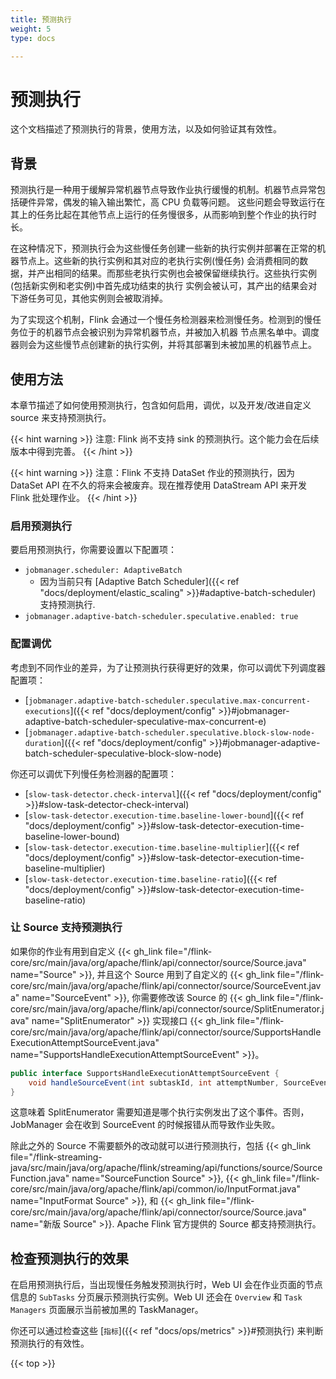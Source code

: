 ```yaml
---
title: 预测执行
weight: 5
type: docs

---
```

<!--
Licensed to the Apache Software Foundation (ASF) under one
or more contributor license agreements.  See the NOTICE file
distributed with this work for additional information
regarding copyright ownership.  The ASF licenses this file
to you under the Apache License, Version 2.0 (the
"License"); you may not use this file except in compliance
with the License.  You may obtain a copy of the License at

  http://www.apache.org/licenses/LICENSE-2.0

Unless required by applicable law or agreed to in writing,
software distributed under the License is distributed on an
"AS IS" BASIS, WITHOUT WARRANTIES OR CONDITIONS OF ANY
KIND, either express or implied.  See the License for the
specific language governing permissions and limitations
under the License.
-->

# 预测执行
这个文档描述了预测执行的背景，使用方法，以及如何验证其有效性。

## 背景
预测执行是一种用于缓解异常机器节点导致作业执行缓慢的机制。机器节点异常包括硬件异常，偶发的输入输出繁忙，高 CPU 负载等问题。
这些问题会导致运行在其上的任务比起在其他节点上运行的任务慢很多，从而影响到整个作业的执行时长。

在这种情况下，预测执行会为这些慢任务创建一些新的执行实例并部署在正常的机器节点上。这些新的执行实例和其对应的老执行实例(慢任务)
会消费相同的数据，并产出相同的结果。而那些老执行实例也会被保留继续执行。这些执行实例(包括新实例和老实例)中首先成功结束的执行
实例会被认可，其产出的结果会对下游任务可见，其他实例则会被取消掉。

为了实现这个机制，Flink 会通过一个慢任务检测器来检测慢任务。检测到的慢任务位于的机器节点会被识别为异常机器节点，并被加入机器
节点黑名单中。调度器则会为这些慢节点创建新的执行实例，并将其部署到未被加黑的机器节点上。

## 使用方法
本章节描述了如何使用预测执行，包含如何启用，调优，以及开发/改进自定义 source 来支持预测执行。

{{< hint warning >}}
注意: Flink 尚不支持 sink 的预测执行。这个能力会在后续版本中得到完善。
{{< /hint >}}

{{< hint warning >}}
注意：Flink 不支持 DataSet 作业的预测执行，因为 DataSet API 在不久的将来会被废弃。现在推荐使用 DataStream API 来开发 Flink 批处理作业。
{{< /hint >}}

### 启用预测执行
要启用预测执行，你需要设置以下配置项：
- `jobmanager.scheduler: AdaptiveBatch`
    - 因为当前只有 [Adaptive Batch Scheduler]({{< ref "docs/deployment/elastic_scaling" >}}#adaptive-batch-scheduler) 支持预测执行.
- `jobmanager.adaptive-batch-scheduler.speculative.enabled: true`

### 配置调优
考虑到不同作业的差异，为了让预测执行获得更好的效果，你可以调优下列调度器配置项：
- [`jobmanager.adaptive-batch-scheduler.speculative.max-concurrent-executions`]({{< ref "docs/deployment/config" >}}#jobmanager-adaptive-batch-scheduler-speculative-max-concurrent-e)
- [`jobmanager.adaptive-batch-scheduler.speculative.block-slow-node-duration`]({{< ref "docs/deployment/config" >}}#jobmanager-adaptive-batch-scheduler-speculative-block-slow-node)

你还可以调优下列慢任务检测器的配置项：
- [`slow-task-detector.check-interval`]({{< ref "docs/deployment/config" >}}#slow-task-detector-check-interval)
- [`slow-task-detector.execution-time.baseline-lower-bound`]({{< ref "docs/deployment/config" >}}#slow-task-detector-execution-time-baseline-lower-bound)
- [`slow-task-detector.execution-time.baseline-multiplier`]({{< ref "docs/deployment/config" >}}#slow-task-detector-execution-time-baseline-multiplier)
- [`slow-task-detector.execution-time.baseline-ratio`]({{< ref "docs/deployment/config" >}}#slow-task-detector-execution-time-baseline-ratio)

### 让 Source 支持预测执行
如果你的作业有用到自定义 {{< gh_link file="/flink-core/src/main/java/org/apache/flink/api/connector/source/Source.java" name="Source" >}}, 
并且这个 Source 用到了自定义的 {{< gh_link file="/flink-core/src/main/java/org/apache/flink/api/connector/source/SourceEvent.java" name="SourceEvent" >}},
你需要修改该 Source 的 {{< gh_link file="/flink-core/src/main/java/org/apache/flink/api/connector/source/SplitEnumerator.java" name="SplitEnumerator" >}} 
实现接口 {{< gh_link file="/flink-core/src/main/java/org/apache/flink/api/connector/source/SupportsHandleExecutionAttemptSourceEvent.java" name="SupportsHandleExecutionAttemptSourceEvent" >}}。
```java
public interface SupportsHandleExecutionAttemptSourceEvent {
    void handleSourceEvent(int subtaskId, int attemptNumber, SourceEvent sourceEvent);
}
```
这意味着 SplitEnumerator 需要知道是哪个执行实例发出了这个事件。否则，JobManager 会在收到 SourceEvent 的时候报错从而导致作业失败。

除此之外的 Source 不需要额外的改动就可以进行预测执行，包括 
{{< gh_link file="/flink-streaming-java/src/main/java/org/apache/flink/streaming/api/functions/source/SourceFunction.java" name="SourceFunction Source" >}}, 
{{< gh_link file="/flink-core/src/main/java/org/apache/flink/api/common/io/InputFormat.java" name="InputFormat Source" >}}, 
和 {{< gh_link file="/flink-core/src/main/java/org/apache/flink/api/connector/source/Source.java" name="新版 Source" >}}.
Apache Flink 官方提供的 Source 都支持预测执行。

## 检查预测执行的效果
在启用预测执行后，当出现慢任务触发预测执行时，Web UI 会在作业页面的节点信息的 `SubTasks` 分页展示预测执行实例。Web UI 
还会在 `Overview` 和 `Task Managers` 页面展示当前被加黑的 TaskManager。

你还可以通过检查这些 [`指标`]({{< ref "docs/ops/metrics" >}}#预测执行) 来判断预测执行的有效性。

{{< top >}}
